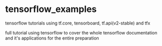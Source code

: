 # tensorflow_examples
tensorflow tutorials using tf.core, tensorboard, tf.api(v2-stable) and tfx

full tutorial using tensorflow to cover the whole tensorflow documentation and it's applications for the entire preparation
